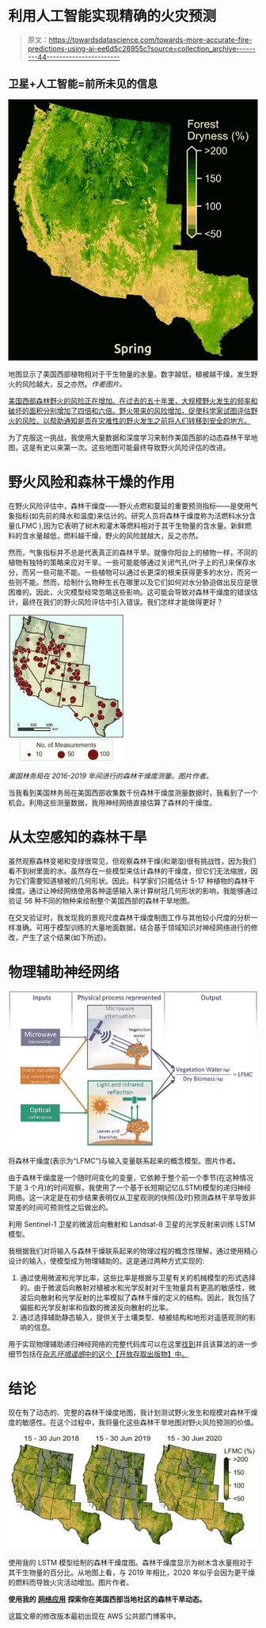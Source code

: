 # 利用人工智能实现精确的火灾预测

> 原文：<https://towardsdatascience.com/towards-more-accurate-fire-predictions-using-ai-ee6d5c26955c?source=collection_archive---------44----------------------->

## 卫星+人工智能=前所未见的信息

![](img/e12b025e05fb1cb7aec3d938c594087a.png)

地图显示了美国西部植物相对于干生物量的水量。数字越低，植被越干燥，发生野火的风险越大，反之亦然。*作者图片。*

[美国西部森林野火的风险正在增加。在过去的五十年里，大规模野火发生的频率和破坏的面积分别增加了四倍和六倍。野火带来的风险增加，促使科学家试图评估野火的风险，以帮助通知是否在灾难性的野火发生之前将人们转移到安全的地方。](https://royalsocietypublishing.org/doi/10.1098/rstb.2015.0178)

为了克服这一挑战，我使用大量数据和深度学习来制作美国西部的动态森林干旱地图，这是有史以来第一次。这些地图可能最终导致野火风险评估的改进。

# 野火风险和森林干燥的作用

在野火风险评估中，森林干燥度——野火点燃和蔓延的重要预测指标——是使用气象指标(如先前的降水和温度)来估计的。研究人员将森林干燥度称为活燃料水分含量(LFMC ),因为它表明了树木和灌木等燃料相对于其干生物量的含水量。新鲜燃料的含水量越低，燃料越干燥，野火的风险就越大，反之亦然。

然而，气象指标并不总是代表真正的森林干旱。就像你阳台上的植物一样，不同的植物有独特的策略来应对干旱。一些可能能够通过关闭气孔(叶子上的孔)来保存水分，而另一些可能不能。一些植物可以通过长更深的根来获得更多的水分，而另一些则不能。然而，绘制什么物种生长在哪里以及它们如何对水分胁迫做出反应是很困难的。因此，火灾模型经常忽略这些影响。这可能会导致对森林干燥度的错误估计，最终在我们的野火风险评估中引入错误。我们怎样才能做得更好？

![](img/292635e0ce61f0b4f2b9d9b02f7144ed.png)

*美国林务局在 2016-2019 年间进行的森林干燥度测量。图片作者。*

当我看到美国林务局在美国西部收集数千份森林干燥度测量数据时，我看到了一个机会。利用这些测量数据，我用神经网络直接估算了森林的干燥度。

# 从太空感知的森林干旱

虽然观察森林变褐和变绿很常见，但观察森林干燥(和潮湿)很有挑战性，因为我们看不到树里面的水。虽然存在一些模型来估计森林的干燥度，但它们无法缩放，因为它们需要知道植被的几何形状。因此，科学家们只能估计 5-17 种植物的森林干燥度。通过让神经网络使用各种遥感输入来计算树冠几何形状的影响，我能够通过验证 56 种不同的物种来绘制整个美国西部的森林干旱地图。

在交叉验证时，我发现我的景观尺度森林干燥度制图工作与其他较小尺度的分析一样准确。可用于模型训练的大量地面数据，结合基于领域知识对神经网络进行的修改，产生了这个结果(如下所述)。

# 物理辅助神经网络

![](img/37ee37033446e60986b3babbc5a9e964.png)

将森林干燥度(表示为“LFMC”)与输入变量联系起来的概念模型。图片作者。

由于森林干燥度是一个随时间变化的变量，它依赖于整个前一个季节(在这种情况下是 3 个月)的时间观察，我使用了一个基于长短期记忆(LSTM)模型的递归神经网络。这一决定是在初步结果表明仅从卫星观测的快照(及时)预测森林干旱导致非常差的时间可预测性之后做出的。

利用 Sentinel-1 卫星的微波后向散射和 Landsat-8 卫星的光学反射来训练 LSTM 模型。

我根据我们对将输入与森林干燥联系起来的物理过程的概念性理解，通过使用精心设计的输入，使模型成为物理辅助的。这是通过两种方式实现的:

1.  通过使用微波和光学比率，这些比率是根据与卫星有关的机械模型的形式选择的。由于微波后向散射对植被水和光学反射对干生物量具有更高的敏感性，微波后向散射和光学反射的比率模拟了森林干燥的定义的结构。因此，我包括了偏振和光学反射率和指数的微波反向散射的比率。
2.  通过选择辅助静态输入，提供关于土壤类型、植被结构和地形对遥感观测的影响的信息。

用于实现物理辅助递归神经网络的完整代码库可以在这里[找到](https://github.com/kkraoj/lfmc_from_sar)并且该算法的进一步细节包括在[杂志*环境遥感*中的这个【开放存取出版物】中。](https://www.sciencedirect.com/science/article/pii/S003442572030167X)

# 结论

现在有了动态的、完整的森林干燥度地图，我计划测试野火发生和规模对森林干燥度的敏感性。在这个过程中，我将量化这些森林干旱地图对野火风险预测的价值。

![](img/cc6aa106aeb00ebbc69fb698fc0ed69f.png)

使用我的 LSTM 模型绘制的森林干燥度图。森林干燥度显示为树木含水量相对于其干生物量的百分比。从地图上看，与 2019 年相比，2020 年似乎会因为更干燥的燃料而导致火灾活动增加。图片作者。

**使用我的** [**网络应用**](https://kkraoj.users.earthengine.app/view/live-fuel-moisture) **探索你在美国西部当地社区的森林干旱动态。**

这篇文章的修改版本最初出现在 AWS 公共部门博客中。